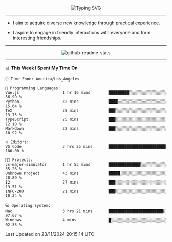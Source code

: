 <p align="center">
  <img src="https://readme-typing-svg.demolab.com?font=Fira+Code&weight=500&size=32&duration=2500&pause=1600&center=true&vCenter=true&random=false&width=1024&height=64&lines=Hi+there+%F0%9F%91%8B;I'm+delighted+you+could+make+it+here+%F0%9F%8E%89;I'm+Harry%2C+a+college+student+still+finding+my+way" alt="Typing SVG" />
</p>


---


- I aim to acquire diverse new knowledge through practical experience.

- I aspire to engage in friendly interactions with everyone and form interesting friendships.


---


<p align="center">
  <img src="https://github-readme-stats.vercel.app/api?username=Harry-Jing&show_icons=true" alt="github-readme-stats"/>
</p>


---

<!--START_SECTION:waka-->
📊 **This Week I Spent My Time On** 

```text
🕑︎ Time Zone: America/Los_Angeles

💬 Programming Languages: 
Vue.js                   1 hr 16 mins        █████████░░░░░░░░░░░░░░░░   36.99 % 
Python                   32 mins             ████░░░░░░░░░░░░░░░░░░░░░   15.64 % 
TeX                      28 mins             ███░░░░░░░░░░░░░░░░░░░░░░   13.75 % 
TypeScript               25 mins             ███░░░░░░░░░░░░░░░░░░░░░░   12.18 % 
Markdown                 22 mins             ███░░░░░░░░░░░░░░░░░░░░░░   10.92 % 

🔥 Editors: 
VS Code                  3 hrs 25 mins       █████████████████████████   100.00 % 

🐱‍💻 Projects: 
cs-major-simulator       1 hr 53 mins        ██████████████░░░░░░░░░░░   55.26 % 
Unknown Project          43 mins             █████░░░░░░░░░░░░░░░░░░░░   20.89 % 
I2                       27 mins             ███░░░░░░░░░░░░░░░░░░░░░░   13.51 % 
INFO-200                 21 mins             ███░░░░░░░░░░░░░░░░░░░░░░   10.34 % 

💻 Operating System: 
Mac                      3 hrs 21 mins       ████████████████████████░   97.67 % 
Windows                  4 mins              █░░░░░░░░░░░░░░░░░░░░░░░░   02.33 % 
```


 Last Updated on 23/11/2024 20:15:14 UTC
<!--END_SECTION:waka-->
